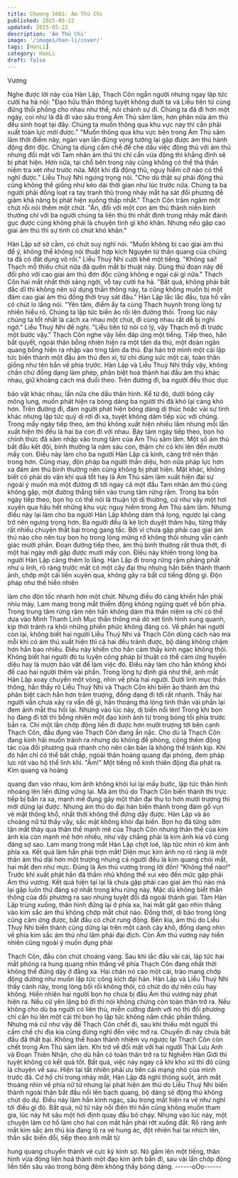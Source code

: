 ```yaml
---
title: Chương 1681: Ám Thú Chi
published: 2025-05-22
updated: 2025-05-22
description: 'Ám Thú Chi'
image: '/images/han-li/cover/'
tags: [HanLi]
category: HanLi
draft: false
---
```


Vương

Nghe được lời này của Hàn Lập, Thạch Côn ngẩn người nhưng
ngay lập tức cười ha hả nói:
"Đạo hữu thần thông tuyệt không dưới ta và Liễu tiên tử cũng
đừng thổi phồng cho nhau như thế, nói chánh sự đi. Chúng ta đã
đi hơn một ngày, coi như là đã đi vào sâu trong Ám Thú sâm lâm,
hơn phân nửa ám thú đều sinh hoạt tại đây. Chúng ta muốn thông
qua khu vực này thì cần phải xuất toàn lực mới được."
"Muốn thông qua khu vực bên trong Ám Thú sâm lâm thời điểm
này, ngàn vạn lần đừng vọng tưởng lại gặp được ám thú hành
động đơn độc. Chúng ta dùng cấm chế để che dấu việc động thủ
với ám thú nhưng đối mặt với Tam nhãn ám thú thì chỉ cần vừa
động thì khẳng định sẽ bị phát hiện. Hơn nữa, tại chỗ bên trong
này cũng không có thể thả thần niệm tra xét như trước nữa. Một
khi đã động thủ, nguy hiểm cỡ nào có thể nghĩ được."
Liễu Thuý Nhi ngưng trọng nói.
"Cho dù thật sự phải động thủ cũng không thể giống như kéo dài
thời gian như lúc trước nữa. Chúng ta ba người phải đồng loạt ra
tay tranh thủ trong nháy mắt hạ sát đối phương để giảm khả năng
bị phát hiện xuống thấp nhất."
Thạch Côn trầm ngâm một chút rồi nói thêm một chút.
"Ân, đối với một con ám thú thành niên bình thường chỉ với ba
người chúng ta liên thủ thì nhất định trong nháy mắt đánh gục
được cũng không phải là chuyện tình gì khó khăn. Nhưng nếu gặp
cao giai ám thú thì sự tình có chút khó khăn."

Hàn Lập sờ sờ cằm, có chút suy nghĩ nói.
"Muốn không bị cao giai ám thú để ý, không thể không nói thuật
hợp kích Nguyên từ thần quang của chúng ta đã có đất dụng võ
rồi."
Liễu Thuý Nhi cười khẽ một tiếng.
"Không sai! Thạch mỗ thiếu chút nữa đã quên mất bí thuật này.
Dùng thủ đoạn này để đối phó với cao giai ám thú đơn độc cũng
không e ngại cái gì nữa."
Thạch Côn hai mắt nhất thời sáng ngời, vỗ tay cười ha hả.
"Bất quá, không phải bất đắc dĩ thì không nên sử dụng thần thông
này, ta cũng không muốn bị một đám cao giai ám thú đồng thời
truy sát đâu."
Hàn Lập lắc lắc đầu, tựa hồ vẫn có chút lo lắng nói.
"Yên tâm, điểm ấy ta cùng Thạch huynh trong lòng tự nhiên hiểu
rõ. Chúng ta lập tức biến ảo rồi lên đường thôi. Trong lúc này
chúng ta tốt nhất là cách xa nhau một chút, đi cùng nhau rất dễ bị
nghi ngờ."
Liễu Thuý Nhi đề nghị.
"Liễu tiên tử nói có lý, vậy Thạch mỗ đi trước một bước vậy."
Thạch Côn nghe vậy liền đáp ứng một tiếng.
Tiếp theo, hắn bắt quyết, ngoài thân bỗng nhiên hiện ra một tấm
da thú, một đoàn ngân quang bỗng hiện ra nhập vào trng tấm da
thú. Đại hán trở mình một cái lập tức biến thành một đầu ám thú
đen xì, tứ chi dùng sức một cái, toàn thân giống như tên bắn về
phía trước.
Hàn Lập và Liễu Thuý Nhi thấy vậy, không chần chừ đồng dạng
làm phép, phân biệt hoá thành hai đầu ám thú khác nhau, giữ
khoảng cách mà đuổi theo. Trên đường đi, ba người đều thúc dục

bảo vật khác nhau, lần nữa che dấu thân hình.
Kể từ đó, dưới bóng cây mông lung, muốn phát hiện ra bóng
dáng ba người thì đã khó lại càng khó hơn. Trên đường đi, đám
người phát hiện bóng dáng dị thúc hoặc vài sự tình khác nhưng
lập tức quỷ dị rời đi xa, tuyệt không dám tiếp xúc với chúng.
Trong mấy ngày tiếp theo, ám thú không xuất hiện nhiều lắm
nhưng mỗi lần xuất hiện thì đều là hai ba con đi với nhau.
Bảy tám ngày tiếp theo, bọn họ chính thức đã xâm nhập vào trung
tâm của Ám Thú sâm lâm. Một số ám thú bắt đầu kết đội, bình
thường là năm sáu con, thậm chí có khi lên đến mười mấy con.
Điều này làm cho ba người Hàn Lập cả kinh, càng trở nên thận
trong hơn.
Cũng may, độn pháp ba người thần diệu, hơn nữa pháp lực hơn
xa đám ám thú bình thường nên cũng không bị phát hiện. Mặt
khác, không biết có phải do vận khí quá tốt hay là Ám Thú sâm
lâm xuất hiện đại sự ngoài ý muốn mà một đường đi tới ngay cả
một đầu Tam nhãn ám thú cũng không gặp, một đường thẳng tiến
vào trung tâm rừng rậm.
Trong ba bốn ngày tiếp theo, bọn họ có thể nói là thuận lợi dị
thường, cứ như vậy một hơi xuyên qua hầu hết những khu vực
nguy hiểm trong Ám Thú sâm lâm. Nhưng điều này lại làm cho ba
người Hàn Lập không dám thả lọng, ngược lại càng trở nên
ngưng trọng hơn.
Ba người đều là kẻ lịch duyệt thâm hậu, từng thấy rất nhiều
chuyện thất bại trong gang tấc. Bởi vì chưa gặp phải cao giai ám
thú nào cho nên tuy bọn họ trong lòng mừng rỡ không thôi nhưng
vẫn cảnh giác mười phần.
Đoạn đường tiếp theo, ám thú bình thường rất thưa thớt, đi một
hai ngày mới gặp được mười mấy con. Điều này khiến trong lòng
ba người Hàn Lập càng thêm lo lắng. Hàn Lập đi trong rừng rậm
phảng phất như u linh, rõ ràng trước mắt có một cây đại thụ
nhưng hắn biến thành thanh ảnh, chớp một cái liền xuyên qua,
không gây ra bất cứ tiếng động gì. Độn pháp như thế hiển nhiên

làm cho độn tốc nhanh hơn một chút.
Nhưng điều đó càng khiến hắn phải nhíu mày.
Lam mang trong mắt thiểm động không ngừng quét về bốn phía.
Trong trung tâm rừng rậm nên hắn không dám thả thần niệm ra
chỉ có thể dựa vào Minh Thanh Linh Mục thần thông mà dò xét
tình hình xung quanh, kịp thời tránh ra khỏi những phiền phức
không đáng có.
Về phần hai người còn lại, không biết hai người Liễu Thuý Nhi và
Thạch Côn dùng cách nào mà mỗi khi có ám thú xuất hiện thì cả
hai đều tránh được, bộ dáng không chậm hơn hắn bao nhiêu.
Điều này khiến cho hắn cảm thấy kinh ngạc không thôi. Không
biết hai người đó tu luyện công pháp bí thuật có thể cảm ứng
huyền diệu hay là mượn bảo vật để làm việc đó. Điều này làm
cho hắn không khỏi đề cao hai người thêm vài phần. Trong lòng
tự định giá như thế, ánh mắt Hàn Lập xoay chuyển một vòng,
nhìn về phía hai người.
Dưới linh mục thần thông, hắn thấy rõ Liễu Thuý Nhi và Thạch
Côn khi biến ảo thành ám thú phân biệt cách hắn hơn trăm
trượng, đồng dạng đi tới rất nhanh. Thấy hai người vẫn chưa xảy
ra vấn đề gì, hắn thoáng thả lỏng tinh thần vài phần lại đem ánh
mắt thu hồi lại.
Nhưng vào lúc này, dị biến nổi lên!
Trong khi bọn họ đang đi tới thì bỗng nhiên một đạo kinh ảnh từ
trong bóng tối phía trước bắn ra. Chỉ một lần chớp động liền đi
được hơn mười trượng tới bên cạnh Thạch Côn, đầu đụng vào
Thạch Côn đang ẩn nặc. Cho dù là Thạch Côn đang kinh hãi
muốn tránh ra nhưng do không đề phòng, cộng thêm động tác
của đối phương quá nhanh cho nên căn bản là không thể tránh
kịp. Khi đó hắn chỉ có thể bất chấp, ngoài thân hoàng quang đại
phóng, đem pháp lực rót vào hộ thể linh khí.
"Ầm!"
Một tiếng nổ kinh thiên động địa phát ra. Kim quang và hoàng

quang đan vào nhau, kim ảnh không khỏi lui lại mấy bước, lập tức
thân hình nhoáng lên liền đứng vững lại. Mà ám thú do Thạch
Côn biến thành thì trực tiếp bị bắn ra xa, mạnh mẽ đụng gãy một
thân đại thụ to hơn mười trượng thì mới dừng lại được.
Nhưng ám thú do đại hán biến thành trong đám gỗ vụn vẻ mặt
thống khổ, nhất thời không thể đứng dậy được.
Hàn Lập và áo choàng nữ tử thấy vậy, sắc mặt không khỏi đại
biến.
Bọn họ đã từng sớm tận mắt tháy qua thân thể mạnh mẽ của
Thạch Côn nhưng thân thể của kim ảnh kia còn mạnh mẽ hơn
nhiều, như vậy chẳng phải là kim ảnh kia vô cùng đáng sợ sao.
Lam mang trong mắt Hàn Lập chợt loé, lập tức nhìn rõ kim ảnh
phía xa. Kết quả làm hắn phải trợn mắt!
Diện mục kim ảnh nọ rõ ràng là một thân ám thú dài hơn một
trượng nhưng cả người đều là kim quang chói mắt, hai mắt đen
như mực. Đúng là Ám thú vương trong lời đồn!
"Không thể nào!"
Trước khi xuất phát hắn đã thầm nhủ không thể xui xẻo đến mức
gặp phải Ám thú vương. Kết quả hiện tại lại là chưa gặp phải cao
giai ám thú nào mà lại gặp luôn thứ đáng sợ nhất trong khu rừng
này. Mặc dù không biết thần thông của đối phương ra sao nhưng
tuyệt đối đã ngoài thánh giai.
Tâm Hàn Lập trùng xuống, thân hình đứng lại ở phía xa, hai mắt
gắt gao nhìn thẳng vào kim sắc ám thú không chớp mắt chút nào.
Đồng thời, dị bảo trong lòng cũng cảm ứng được, bắt đầu có chút
rung động.
Bên kia, ám thú do Liễu Thuý Nhi biến thành cũng dừng lại trên
một cành cây khô, đồng dạng nhìn về phía kim sắc ám thú như
lâm phải đại địch.
Còn Ám thú vương này hiển nhiên cũng ngoài ý muốn đụng phải

Thạch Côn, đầu còn chút choáng váng. Sau khi lắc đầu vài cái,
lập tức hai mắt phóng ra hung quang nhìn thẳng về phía Thạch
Côn đang nhất thời không thể đứng dậy ở đằng xa. Hai chân nó
cào một cái, trảo mang chớp động dường như muốn lập tức công
kích đại hán.
Hàn Lập và Liễu Thuý Nhi thấy cảnh này, trong lòng bối rối không
thôi, có chút do dự nên cứu hay không.
Hiển nhiên hai người bọn họ chưa bị đầu Ám thú vương này phát
hiện ra. Nếu cứ yên lặng bỏ đi thì nói không chừng còn toàn thân
trở ra. Nếu không cho dù ba người có liên thủ, miễn cưỡng đánh
với nó thì đối phương chỉ cần hú lên một cái thì bọn họ lập tức
không nắm chắc phần thắng. Nhưng mà cứ như vậy để Thạch
Côn chết đi, sau khi thiếu một người thì cấm chế chi địa kia cũng
đừng nghĩ đến việc mở ra. Chuyến đi này chưa bắt đầu đã thất
bại.
Không thể hoàn thành nhiệm vụ ngược lại Thạch Côn còn chết
trong Ám Thú sâm lâm. Khi trở về đối mặt với hai người Thải Lưu
Anh và Đoạn Thiên Nhận, cho dù hắn có toàn thân trở ra từ
Nghiễm Hàn Giới thì tuyệt không có kết quả tốt.
Bất quá, việc này ngay cả khi kho xử thì đó cũng là chuyện về
sau. Hiện tại tất nhiên phải ưu tiên cái mạng nhỏ của mình trước
đã.
Cơ hồ chỉ trong nháy mắt, Hàn Lập đã nghĩ thông suốt, ánh mắt
thoáng nhìn về phía nữ tử nhưng lại phát hiện ám thú do Liễu
Thuý Nhi biến thành ngoài thân bắt đầu nổi lên bạch quang, bộ
dáng sẽ động thủ không chút do dự.
Điều này làm hắn kinh ngạc, sâu trong mắt hiện ra vẻ như nghĩ
tới điều gì đó. Bất quá, nữ tử này nổi điên thì hắn cũng không
muốn tham gia, lúc này hít sâu một hơi định quay đầu bỏ chạy.
Nhưng vào lúc này, một chuyện làm cơ hồ làm cho hai con mắt
hắn phải rớt xuống đất.
Rõ ràng ánh mắt kim sắc ám thú kia đang lộ ra vẻ hung ác, đột
nhiên hai tai nhích lên, thần sắc biến đổi, tiếp theo ánh mắt từ

hung quang chuyển thành vẻ cực kỳ kinh sợ.
Nó gầm lên một tiếng, thân hình vừa động liền hoá thành một đạo
kim ảnh bắn đi, sau vài lần chớp động liền tiến sâu vào trong
bóng đêm không thấy bóng dáng.
------oOo------
